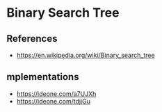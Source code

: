 # Binary Search Tree

## References 

* https://en.wikipedia.org/wiki/Binary_search_tree

## mplementations

* https://ideone.com/a7UJXh
* https://ideone.com/tdjjGu
